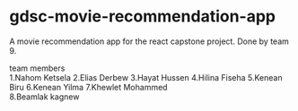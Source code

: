 # gdsc-movie-recommendation-app
A movie recommendation app for the react capstone project. 
Done by team 9.

team members 	  
1.Nahom Ketsela 
2.Elias Derbew 
3.Hayat Hussen 
4.Hilina Fiseha 
5.Kenean Biru 
6.Kenean Yilma 
7.Khewlet Mohammed  
8.Beamlak kagnew 
